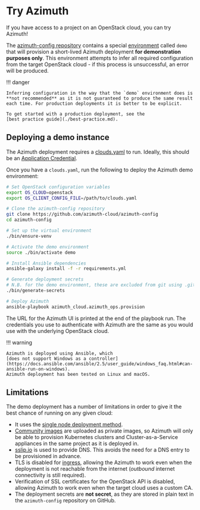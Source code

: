 # Try Azimuth

If you have access to a project on an OpenStack cloud, you can try Azimuth!

The [azimuth-config repository](https://github.com/azimuth-cloud/azimuth-config)
contains a special [environment](./environments.md) called `demo` that will
provision a short-lived Azimuth deployment **for demonstration purposes
only**. This environment attempts to infer all required configuration from
the target OpenStack cloud - if this process is unsuccessful, an error will
be produced.

!!! danger

    Inferring configuration in the way that the `demo` environment does is
    **not recommended** as it is not guaranteed to produce the same result
    each time. For production deployments it is better to be explicit.

    To get started with a production deployment, see the
    [best practice guide](./best-practice.md).

## Deploying a demo instance

The Azimuth deployment requires a
[clouds.yaml](https://docs.openstack.org/python-openstackclient/latest/configuration/index.html#clouds-yaml)
to run. Ideally, this should be an
[Application Credential](https://docs.openstack.org/keystone/latest/user/application_credentials.html).

Once you have a `clouds.yaml`, run the following to deploy the Azimuth demo
environment:

```sh
# Set OpenStack configuration variables
export OS_CLOUD=openstack
export OS_CLIENT_CONFIG_FILE=/path/to/clouds.yaml

# Clone the azimuth-config repository
git clone https://github.com/azimuth-cloud/azimuth-config
cd azimuth-config

# Set up the virtual environment
./bin/ensure-venv

# Activate the demo environment
source ./bin/activate demo

# Install Ansible dependencies
ansible-galaxy install -f -r requirements.yml

# Generate deployment secrets
# N.B. for the demo environment, these are excluded from git using .gitignore
./bin/generate-secrets

# Deploy Azimuth
ansible-playbook azimuth_cloud.azimuth_ops.provision
```

The URL for the Azimuth UI is printed at the end of the playbook run. The
credentials you use to authenticate with Azimuth are the same as you would
use with the underlying OpenStack cloud.

!!! warning

    Azimuth is deployed using Ansible, which
    [does not support Windows as a controller](https://docs.ansible.com/ansible/2.5/user_guide/windows_faq.html#can-ansible-run-on-windows).
    Azimuth deployment has been tested on Linux and macOS.

## Limitations

The demo deployment has a number of limitations in order to give it the best
chance of running on any given cloud:

  * It uses the
    [single node deployment method](./configuration/02-deployment-method.md#single-node).
  * [Community images](./configuration/09-community-images.md) are uploaded
    as private images, so Azimuth will only be able to provision Kubernetes
    clusters and Cluster-as-a-Service appliances in the same project as it
    is deployed in.
  * [sslip.io](https://sslip.io) is used to provide DNS. This avoids the need
    for a DNS entry to be provisioned in advance.
  * TLS is disabled for [ingress](./configuration/06-ingress.md), allowing the
    Azimuth to work even when the deployment is not reachable from the
    internet (*outbound* internet connectivity is still required).
  * Verification of SSL certificates for the OpenStack API is disabled,
    allowing Azimuth to work even when the target cloud uses a custom CA.
  * The deployment secrets are **not secret**, as they are stored in plain
    text in the `azimuth-config` repository on GitHub.
